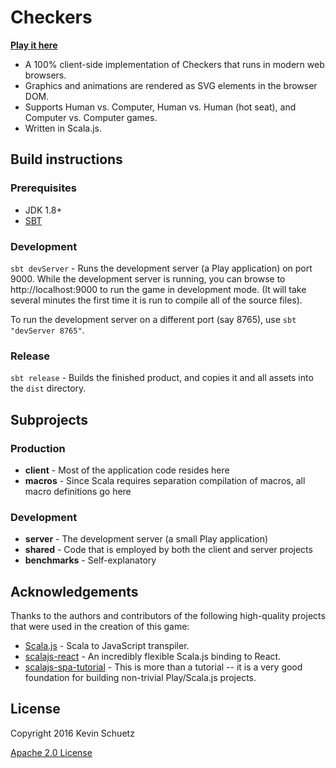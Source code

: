 # Checkers

**[Play it here](http://kschuetz.github.io/checkers)**

- A 100% client-side implementation of Checkers that runs in modern web browsers.
- Graphics and animations are rendered as SVG elements in the browser DOM.
- Supports Human vs. Computer, Human vs. Human (hot seat), and Computer vs. Computer games.
- Written in Scala.js.



## Build instructions

### Prerequisites

- JDK 1.8+
- [SBT](http://www.scala-sbt.org "SBT")

### Development

`sbt devServer` - Runs the development server (a Play application) on port 9000.  While the development server is running, you can browse to http://localhost:9000 to run the game in development mode.  (It will take several minutes the first time it is run to compile all of the source files).

To run the development server on a different port (say 8765), use `sbt "devServer 8765"`.

### Release

`sbt release` - Builds the finished product, and copies it and all assets into the `dist` directory.

## Subprojects

### Production

- **client** - Most of the application code resides here
- **macros** - Since Scala requires separation compilation of macros, all macro definitions go here

### Development

- **server** - The development server (a small Play application)
- **shared** - Code that is employed by both the client and server projects
- **benchmarks** - Self-explanatory


## Acknowledgements

Thanks to the authors and contributors of the following high-quality projects that were used in the creation of this game:

- [Scala.js](https://www.scala-js.org) - Scala to JavaScript transpiler.
- [scalajs-react](https://github.com/japgolly/scalajs-react) - An incredibly flexible Scala.js binding to React.
- [scalajs-spa-tutorial](https://github.com/ochrons/scalajs-spa-tutorial) - This is more than a tutorial -- it is a very good foundation for building non-trivial Play/Scala.js projects.

## License

Copyright 2016 Kevin Schuetz

[Apache 2.0 License](http://www.apache.org/licenses/LICENSE-2.0)
